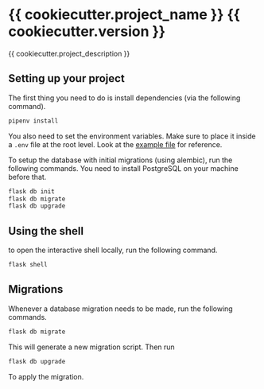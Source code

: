 # {{ cookiecutter.project_name }} {{ cookiecutter.version }}

{{ cookiecutter.project_description }}

## Setting up your project

The first thing you need to do is install dependencies (via the following command).

```cmd
pipenv install
```

You also need to set the environment variables. Make sure to place it inside a `.env` file at the root level.
Look at the [example file](.env.example) for reference.

To setup the database with initial migrations (using alembic), run the following commands.
You need to install PostgreSQL on your machine before that.

```cmd
flask db init
flask db migrate
flask db upgrade
```

## Using the shell

to open the interactive shell locally, run the following command.

```cmd
flask shell
```

## Migrations

Whenever a database migration needs to be made, run the following commands.

```cmd
flask db migrate
```

This will generate a new migration script. Then run

```cmd
flask db upgrade
```

To apply the migration.
